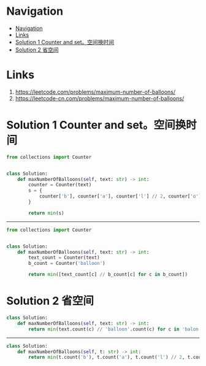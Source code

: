 # Navigation
- [Navigation](#navigation)
- [Links](#links)
- [Solution 1 Counter and set。空间换时间](#solution-1-counter-and-set%e7%a9%ba%e9%97%b4%e6%8d%a2%e6%97%b6%e9%97%b4)
- [Solution 2 省空间](#solution-2-%e7%9c%81%e7%a9%ba%e9%97%b4)

# Links
1. https://leetcode.com/problems/maximum-number-of-balloons/
2. https://leetcode-cn.com/problems/maximum-number-of-balloons/


# Solution 1 Counter and set。空间换时间
```python
from collections import Counter


class Solution:
    def maxNumberOfBalloons(self, text: str) -> int:
        counter = Counter(text)
        s = {
            counter['b'], counter['a'], counter['l'] // 2, counter['o'] // 2, counter['n']
        }

        return min(s)
```
---
```python
from collections import Counter


class Solution:
    def maxNumberOfBalloons(self, text: str) -> int:
        text_count = Counter(text)
        b_count = Counter('balloon')

        return min([text_count[c] // b_count[c] for c in b_count])
```

# Solution 2 省空间
```python
class Solution:
    def maxNumberOfBalloons(self, text: str) -> int:
        return min(text.count(c) // 'balloon'.count(c) for c in 'balon')
```
---
```python
class Solution:
    def maxNumberOfBalloons(self, t: str) -> int:
        return min(t.count('b'), t.count('a'), t.count('l') // 2, t.count('o') // 2, t.count('n'))
```